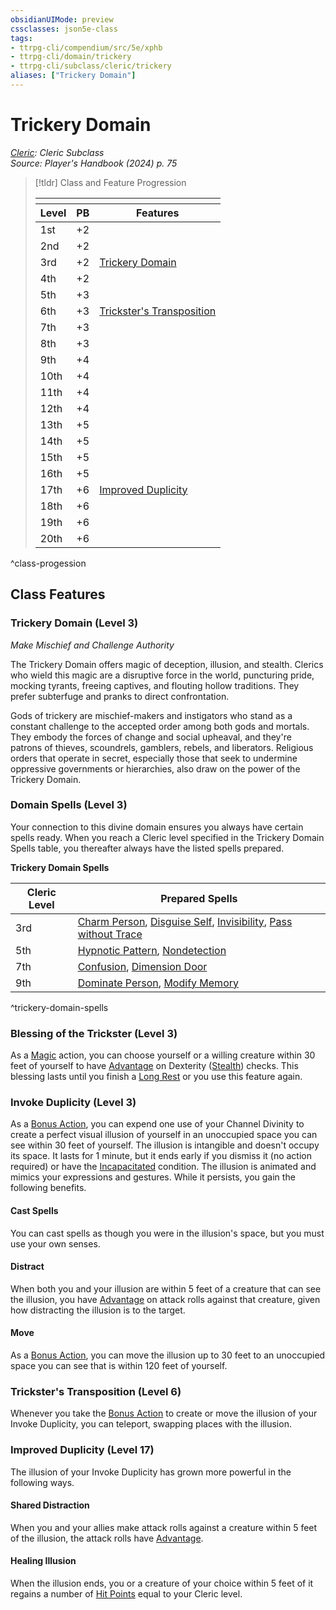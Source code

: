 ```yaml
---
obsidianUIMode: preview
cssclasses: json5e-class
tags:
- ttrpg-cli/compendium/src/5e/xphb
- ttrpg-cli/domain/trickery
- ttrpg-cli/subclass/cleric/trickery
aliases: ["Trickery Domain"]
---
```

# Trickery Domain
*[Cleric](cleric-xphb.md): Cleric Subclass*  
*Source: Player's Handbook (2024) p. 75*  

> [!tldr] Class and Feature Progression
> 
> <table class="class-progression">
> <thead>
> <tr><th colspan='3'></th></tr>
> <tr class="class-progression"><th class"level">Level</th><th class"pb">PB</th><th class"feature">Features</th></tr>
> </thead><tbody>
> <tr class="class-progression"><td class"level">1st</td><td class"pb">+2</td><td class"feature"></td></tr>
> <tr class="class-progression"><td class"level">2nd</td><td class"pb">+2</td><td class"feature"></td></tr>
> <tr class="class-progression"><td class"level">3rd</td><td class"pb">+2</td><td class"feature"><a href='#Trickery%20Domain%20(Level%203)'>Trickery Domain</a></td></tr>
> <tr class="class-progression"><td class"level">4th</td><td class"pb">+2</td><td class"feature"></td></tr>
> <tr class="class-progression"><td class"level">5th</td><td class"pb">+3</td><td class"feature"></td></tr>
> <tr class="class-progression"><td class"level">6th</td><td class"pb">+3</td><td class"feature"><a href='#Trickster's%20Transposition%20(Level%206)'>Trickster's Transposition</a></td></tr>
> <tr class="class-progression"><td class"level">7th</td><td class"pb">+3</td><td class"feature"></td></tr>
> <tr class="class-progression"><td class"level">8th</td><td class"pb">+3</td><td class"feature"></td></tr>
> <tr class="class-progression"><td class"level">9th</td><td class"pb">+4</td><td class"feature"></td></tr>
> <tr class="class-progression"><td class"level">10th</td><td class"pb">+4</td><td class"feature"></td></tr>
> <tr class="class-progression"><td class"level">11th</td><td class"pb">+4</td><td class"feature"></td></tr>
> <tr class="class-progression"><td class"level">12th</td><td class"pb">+4</td><td class"feature"></td></tr>
> <tr class="class-progression"><td class"level">13th</td><td class"pb">+5</td><td class"feature"></td></tr>
> <tr class="class-progression"><td class"level">14th</td><td class"pb">+5</td><td class"feature"></td></tr>
> <tr class="class-progression"><td class"level">15th</td><td class"pb">+5</td><td class"feature"></td></tr>
> <tr class="class-progression"><td class"level">16th</td><td class"pb">+5</td><td class"feature"></td></tr>
> <tr class="class-progression"><td class"level">17th</td><td class"pb">+6</td><td class"feature"><a href='#Improved%20Duplicity%20(Level%2017)'>Improved Duplicity</a></td></tr>
> <tr class="class-progression"><td class"level">18th</td><td class"pb">+6</td><td class"feature"></td></tr>
> <tr class="class-progression"><td class"level">19th</td><td class"pb">+6</td><td class"feature"></td></tr>
> <tr class="class-progression"><td class"level">20th</td><td class"pb">+6</td><td class"feature"></td></tr>
> </tbody></table>
^class-progession


## Class Features

### Trickery Domain (Level 3)

*Make Mischief and Challenge Authority*

The Trickery Domain offers magic of deception, illusion, and stealth. Clerics who wield this magic are a disruptive force in the world, puncturing pride, mocking tyrants, freeing captives, and flouting hollow traditions. They prefer subterfuge and pranks to direct confrontation.

Gods of trickery are mischief-makers and instigators who stand as a constant challenge to the accepted order among both gods and mortals. They embody the forces of change and social upheaval, and they're patrons of thieves, scoundrels, gamblers, rebels, and liberators. Religious orders that operate in secret, especially those that seek to undermine oppressive governments or hierarchies, also draw on the power of the Trickery Domain.

### Domain Spells (Level 3)

Your connection to this divine domain ensures you always have certain spells ready. When you reach a Cleric level specified in the Trickery Domain Spells table, you thereafter always have the listed spells prepared.

**Trickery Domain Spells**

| Cleric Level | Prepared Spells |
|--------------|-----------------|
| 3rd | [Charm Person](3-Mechanics/CLI/spells/charm-person-xphb.md), [Disguise Self](3-Mechanics/CLI/spells/disguise-self-xphb.md), [Invisibility](3-Mechanics/CLI/spells/invisibility-xphb.md), [Pass without Trace](3-Mechanics/CLI/spells/pass-without-trace-xphb.md) |
| 5th | [Hypnotic Pattern](3-Mechanics/CLI/spells/hypnotic-pattern-xphb.md), [Nondetection](3-Mechanics/CLI/spells/nondetection-xphb.md) |
| 7th | [Confusion](3-Mechanics/CLI/spells/confusion-xphb.md), [Dimension Door](3-Mechanics/CLI/spells/dimension-door-xphb.md) |
| 9th | [Dominate Person](3-Mechanics/CLI/spells/dominate-person-xphb.md), [Modify Memory](3-Mechanics/CLI/spells/modify-memory-xphb.md) |
^trickery-domain-spells

### Blessing of the Trickster (Level 3)

As a [Magic](3-Mechanics/CLI/rules/actions.md#Magic) action, you can choose yourself or a willing creature within 30 feet of yourself to have [Advantage](3-Mechanics/CLI/rules/variant-rules/advantage-xphb.md) on Dexterity ([Stealth](3-Mechanics/CLI/rules/skills.md#Stealth)) checks. This blessing lasts until you finish a [Long Rest](3-Mechanics/CLI/rules/variant-rules/long-rest-xphb.md) or you use this feature again.

### Invoke Duplicity (Level 3)

As a [Bonus Action](3-Mechanics/CLI/rules/variant-rules/bonus-action-xphb.md), you can expend one use of your Channel Divinity to create a perfect visual illusion of yourself in an unoccupied space you can see within 30 feet of yourself. The illusion is intangible and doesn't occupy its space. It lasts for 1 minute, but it ends early if you dismiss it (no action required) or have the [Incapacitated](3-Mechanics/CLI/rules/conditions.md#Incapacitated) condition. The illusion is animated and mimics your expressions and gestures. While it persists, you gain the following benefits.

#### Cast Spells

You can cast spells as though you were in the illusion's space, but you must use your own senses.

#### Distract

When both you and your illusion are within 5 feet of a creature that can see the illusion, you have [Advantage](3-Mechanics/CLI/rules/variant-rules/advantage-xphb.md) on attack rolls against that creature, given how distracting the illusion is to the target.

#### Move

As a [Bonus Action](3-Mechanics/CLI/rules/variant-rules/bonus-action-xphb.md), you can move the illusion up to 30 feet to an unoccupied space you can see that is within 120 feet of yourself.

### Trickster's Transposition (Level 6)

Whenever you take the [Bonus Action](3-Mechanics/CLI/rules/variant-rules/bonus-action-xphb.md) to create or move the illusion of your Invoke Duplicity, you can teleport, swapping places with the illusion.

### Improved Duplicity (Level 17)

The illusion of your Invoke Duplicity has grown more powerful in the following ways.

#### Shared Distraction

When you and your allies make attack rolls against a creature within 5 feet of the illusion, the attack rolls have [Advantage](3-Mechanics/CLI/rules/variant-rules/advantage-xphb.md).

#### Healing Illusion

When the illusion ends, you or a creature of your choice within 5 feet of it regains a number of [Hit Points](3-Mechanics/CLI/rules/variant-rules/hit-points-xphb.md) equal to your Cleric level.